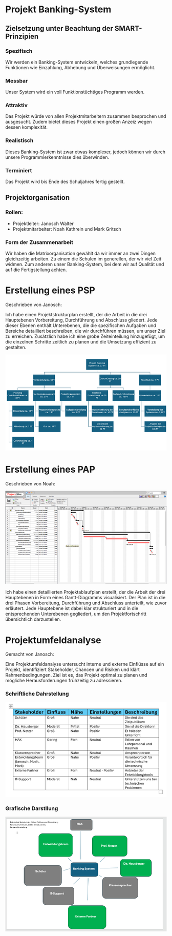 # Projekt Banking-System

## Zielsetzung unter Beachtung der SMART-Prinzipien

### Spezifisch
Wir werden ein Banking-System entwickeln, welches grundlegende Funktionen wie Einzahlung, Abhebung und Überweisungen ermöglicht.

### Messbar
Unser System wird ein voll Funktionstüchtiges Programm werden.

### Attraktiv
Das Projekt würde von allen Projektmitarbeitern zusammen besprochen und ausgesucht. Zudem bietet dieses Projekt einen großen Anzeiz wegen dessen komplexität.

### Realistisch

Dieses Banking-System ist zwar etwas komplexer, jedoch können wir durch unsere Programmierkenntnisse dies überwinden. 

### Terminiert

Das Projekt wird bis Ende des Schuljahres fertig gestellt.

## Projektorganisation

### Rollen:

 - Projektleiter: Janosch Walter
 - Projektmitarbeiter: Noah Kathrein und Mark Gritsch

### Form der Zusammenarbeit

Wir haben die Matrixorganisation gewählt da wir immer an zwei Dingen gleichzeitig arbeiten. Zu einem die Schulen im generellen, der wir viel Zeit widmen. Zum anderen unser Banking-System, bei dem wir auf Qualität und auf die Fertigstellung achten.

# Erstellung eines PSP

Geschrieben von Janosch:

Ich habe einen Projektstrukturplan erstellt, der die Arbeit in die drei Hauptebenen Vorbereitung, Durchführung und Abschluss gliedert. Jede dieser Ebenen enthält Unterebenen, die die spezifischen Aufgaben und Bereiche detailliert beschreiben, die wir durchführen müssen, um unser Ziel zu erreichen. Zusätzlich habe ich eine grobe Zeiteinteilung hinzugefügt, um die einzelnen Schritte zeitlich zu planen und die Umsetzung effizient zu gestalten.

![PSP Bankingsystem](PSP_Banking_system.png)
# Erstellung eines PAP
Geschrieben von Noah:

![img_2.png](img_2.png)

Ich habe einen detaillierten Projektablaufplan erstellt, der die Arbeit der drei Hauptebenen in Form eines Gantt-Diagramms visualisiert. Der Plan ist in die drei Phasen Vorbereitung, Durchführung und Abschluss unterteilt, wie zuvor erläutert. Jede Hauptebene ist dabei klar strukturiert und in die entsprechenden Unterebenen gegliedert, um den Projektfortschritt übersichtlich darzustellen.

# Projektumfeldanalyse

Gemacht von Janosch:


Eine Projektumfeldanalyse untersucht interne und externe Einflüsse auf ein Projekt, identifiziert Stakeholder, Chancen und Risiken und klärt Rahmenbedingungen. Ziel ist es, das Projekt optimal zu planen und mögliche Herausforderungen frühzeitig zu adressieren.

### Schriftliche Dahrstellung

![img 3.png](img%203.png)

### Grafische Darstllung

![img 4.png](img%204.png)





